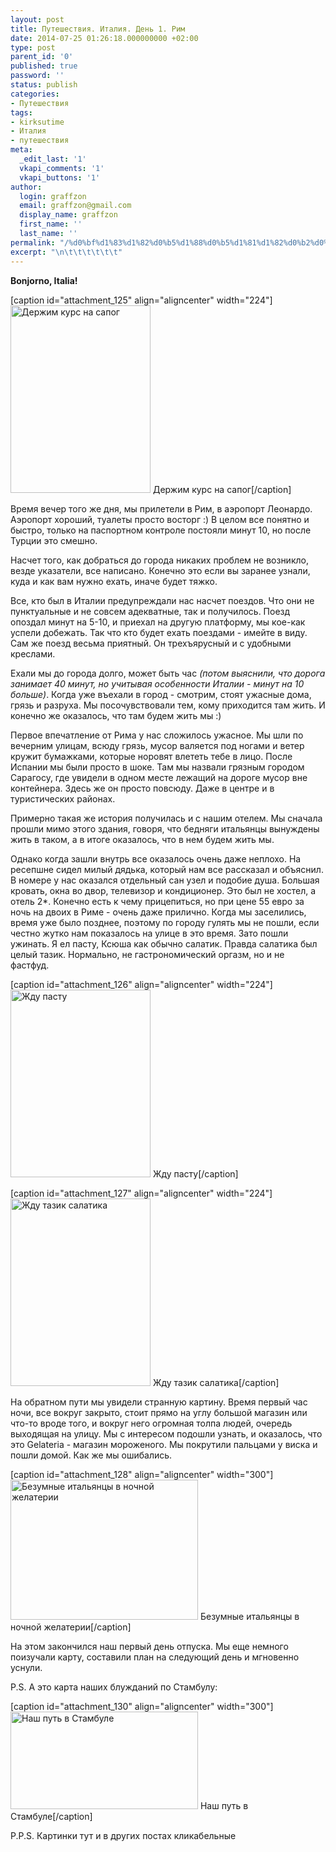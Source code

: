 ```yaml
---
layout: post
title: Путешествия. Италия. День 1. Рим
date: 2014-07-25 01:26:18.000000000 +02:00
type: post
parent_id: '0'
published: true
password: ''
status: publish
categories:
- Путешествия
tags:
- kirksutime
- Италия
- путешествия
meta:
  _edit_last: '1'
  vkapi_comments: '1'
  vkapi_buttons: '1'
author:
  login: graffzon
  email: graffzon@gmail.com
  display_name: graffzon
  first_name: ''
  last_name: ''
permalink: "/%d0%bf%d1%83%d1%82%d0%b5%d1%88%d0%b5%d1%81%d1%82%d0%b2%d0%b8%d1%8f-%d0%b8%d1%82%d0%b0%d0%bb%d0%b8%d1%8f-%d0%b4%d0%b5%d0%bd%d1%8c-1-%d1%80%d0%b8%d0%bc/"
excerpt: "\n\t\t\t\t\t\t"
---
```


<p class="p1"><span class="s1"><b>Bonjorno, Italia!</b></span></p>
<p class="p1"><!--more--></p>
<p>[caption id="attachment_125" align="aligncenter" width="224"]<a href="https://zonovme-assets.s3.eu-central-1.amazonaws.com/uploads/2014/07/IMG_6277.jpg" target="_blank"><img class="wp-image-125 size-medium" src="{{ site.baseurl }}/assets/2014/07/IMG_6277-224x300.jpg" alt="Держим курс на сапог" width="224" height="300" /></a> Держим курс на сапог[/caption]</p>
<p class="p2"><span class="s1">Время вечер того же дня, мы прилетели в Рим, в аэропорт Леонардо. Аэропорт хороший, туалеты просто восторг :) В целом все понятно и быстро, только на паспортном контроле постояли минут 10, но после Турции это смешно. </span></p>
<p class="p2"><span class="s1">Насчет того, как добраться до города никаких проблем не возникло, везде указатели, все написано. Конечно это если вы заранее узнали, куда и как вам нужно ехать, иначе будет тяжко. </span></p>
<p class="p2"><span class="s1">Все, кто был в Италии предупреждали нас насчет поездов. Что они не пунктуальные и не совсем адекватные, так и получилось. Поезд опоздал минут на 5-10, и приехал на другую платформу, мы кое-как успели добежать. Так что кто будет ехать поездами - имейте в виду. Сам же поезд весьма приятный. Он трехъярусный и с удобными креслами. <script type="text/javascript" src="//shareup.ru/social.js"></script></span></p>
<p class="p2"><span class="s1">Ехали мы до города долго, может быть час <i>(потом выяснили, что дорога занимает 40 минут, но учитывая особенности Италии - минут на 10 больше)</i>. Когда уже въехали в город - смотрим, стоят ужасные дома, грязь и разруха. Мы посочувствовали тем, кому приходится там жить. И конечно же оказалось, что там будем жить мы :)</span></p>
<p class="p2"><span class="s1">Первое впечатление от Рима у нас сложилось ужасное. Мы шли по вечерним улицам, всюду грязь, мусор валяется под ногами и ветер кружит бумажками, которые норовят влететь тебе в лицо. После Испании мы были просто в шоке. Там мы назвали грязным городом Сарагосу, где увидели в одном месте лежащий на дороге мусор вне контейнера. Здесь же он просто повсюду. Даже в центре и в туристических районах. </span></p>
<p class="p2"><span class="s1">Примерно такая же история получилась и с нашим отелем. Мы сначала прошли мимо этого здания, говоря, что бедняги итальянцы вынуждены жить в таком, а в итоге оказалось, что в нем будем жить мы. </span></p>
<p class="p2"><span class="s1">Однако когда зашли внутрь все оказалось очень даже неплохо. На ресепшне сидел милый дядька, который нам все рассказал и объяснил. В номере у нас оказался отдельный сан узел и подобие душа. Большая кровать, окна во двор, телевизор и кондиционер. Это был не хостел, а отель 2*. Конечно есть к чему прицепиться, но при цене 55 евро за ночь на двоих в Риме - очень даже прилично. Когда мы заселились, время уже было позднее, поэтому по городу гулять мы не пошли, если честно жутко нам показалось на улице в это время. Зато пошли ужинать. Я ел пасту, Ксюша как обычно салатик. Правда салатика был целый тазик. Нормально, не гастрономический оргазм, но и не фастфуд. </span></p>
<p>[caption id="attachment_126" align="aligncenter" width="224"]<a href="https://zonovme-assets.s3.eu-central-1.amazonaws.com/uploads/2014/07/IMG_6282.jpg" target="_blank"><img class="wp-image-126 size-medium" src="{{ site.baseurl }}/assets/2014/07/IMG_6282-224x300.jpg" alt="Жду пасту" width="224" height="300" /></a> Жду пасту[/caption]</p>
<p>[caption id="attachment_127" align="aligncenter" width="224"]<a href="https://zonovme-assets.s3.eu-central-1.amazonaws.com/uploads/2014/07/IMG_6287.jpg" target="_blank"><img class="wp-image-127 size-medium" src="{{ site.baseurl }}/assets/2014/07/IMG_6287-224x300.jpg" alt="Жду тазик салатика" width="224" height="300" /></a> Жду тазик салатика[/caption]</p>
<p class="p2"><span class="s1">На обратном пути мы увидели странную картину. Время первый час ночи, все вокруг закрыто, стоит прямо на углу большой магазин или что-то вроде того, и вокруг него огромная толпа людей, очередь выходящая на улицу. Мы с интересом подошли узнать, и оказалось, что это Gelateria - магазин мороженого. Мы покрутили пальцами у виска и пошли домой. Как же мы ошибались.</span></p>
<p>[caption id="attachment_128" align="aligncenter" width="300"]<a href="https://zonovme-assets.s3.eu-central-1.amazonaws.com/uploads/2014/07/IMG_6290.jpg"><img class="size-medium wp-image-128" src="{{ site.baseurl }}/assets/2014/07/IMG_6290-300x224.jpg" alt="Безумные итальянцы в ночной желатерии" width="300" height="224" /></a> Безумные итальянцы в ночной желатерии[/caption]</p>
<p class="p2"><span class="s1">На этом закончился наш первый день отпуска. Мы еще немного поизучали карту, составили план на следующий день и мгновенно уснули.</span></p>
<p class="p2">P.S. А это карта наших блужданий по Стамбулу:</p>
<p>[caption id="attachment_130" align="aligncenter" width="300"]<a href="https://zonovme-assets.s3.eu-central-1.amazonaws.com/uploads/2014/07/Снимок_всего_экрана_25_07_14__0_57.png" target="_blank"><img class="wp-image-130 size-medium" src="{{ site.baseurl }}/assets/2014/07/%D0%A1%D0%BD%D0%B8%D0%BC%D0%BE%D0%BA_%D0%B2%D1%81%D0%B5%D0%B3%D0%BE_%D1%8D%D0%BA%D1%80%D0%B0%D0%BD%D0%B0_25_07_14__0_57-300x156.png" alt="Наш путь в Стамбуле" width="300" height="156" /></a> Наш путь в Стамбуле[/caption]</p>
<p>P.P.S. Картинки тут и в других постах кликабельные		</p>
